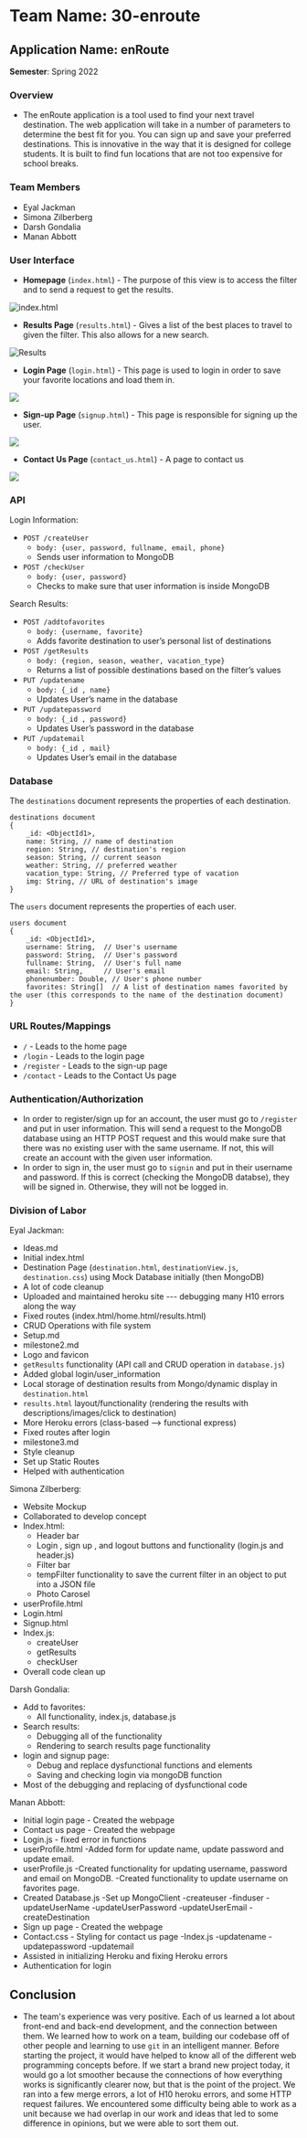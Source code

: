 # Team Name: 30-enroute
## Application Name: enRoute

**Semester**: Spring 2022

### Overview
- The enRoute application is a tool used to find your next travel destination. The web application will take in a number of parameters to determine the best fit for you. You can sign up and save your preferred destinations. This is innovative in the way that it is designed for college students. It is built to find fun locations that are not too expensive for school breaks.

### Team Members
- Eyal Jackman
- Simona Zilberberg
- Darsh Gondalia
- Manan Abbott


### User Interface
- **Homepage** (`index.html`) - The purpose of this view is to access the filter and to send a request to get the results.

![index.html](https://i.imgur.com/BF1imye.jpeg)

- **Results Page** (`results.html`) - Gives a list of the best places to travel to given the filter. This also allows for a new search.

![Results](https://i.imgur.com/JTtn9ns.png)

- **Login Page** (`login.html`) - This page is used to login in order to save your favorite locations and load them in.

![](https://i.imgur.com/GZEBzfn.png)

- **Sign-up Page** (`signup.html`) - This page is responsible for signing up the user.

![](https://i.imgur.com/zOlTe0W.png)


- **Contact Us Page** (`contact_us.html`) - A page to contact us

![](https://i.imgur.com/RDpC2bj.png)

### API
Login Information:
- `POST /createUser`
  - `body: {user, password, fullname, email, phone}`
  - Sends user information to MongoDB
- `POST /checkUser`
  - `body: {user, password}`
  - Checks to make sure that user information is inside MongoDB

Search Results:
- `POST /addtofavorites`
  - `body: {username, favorite}`
  - Adds favorite destination to user’s personal list of destinations
- `POST /getResults`
  - `body: {region, season, weather, vacation_type}`
  - Returns a list of possible destinations based on the filter’s values
- `PUT /updatename`
  - `body: {_id , name}`
  - Updates User’s name in the database
- `PUT /updatepassword`
  - `body: {_id , password}`
  - Updates User’s password in the database
- `PUT /updatemail`
  - `body: {_id , mail}`
  - Updates User’s email in the database

### Database
The `destinations` document represents the properties of each destination.

```
destinations document
{
    _id: <ObjectId1>,
    name: String, // name of destination
    region: String, // destination's region
    season: String, // current season
    weather: String, // preferred weather
    vacation_type: String, // Preferred type of vacation
    img: String, // URL of destination's image
}
```

The `users` document represents the properties of each user.
```
users document
{
    _id: <ObjectId1>, 
    username: String,  // User's username
    password: String,  // User's password
    fullname: String,  // User's full name
    email: String,     // User's email
    phonenumber: Double, // User's phone number
    favorites: String[]  // A list of destination names favorited by the user (this corresponds to the name of the destination document)
}
```



### URL Routes/Mappings
- `/` - Leads to the home page
- `/login` - Leads to the login page
- `/register` - Leads to the sign-up page
- `/contact` - Leads to the Contact Us page

### Authentication/Authorization
- In order to register/sign up for an account, the user must go to `/register` and put in user information. This will send a request to the MongoDB database using an HTTP POST request and this would make sure that there was no existing user with the same username. If not, this will create an account with the given user information.
- In order to sign in, the user must go to `signin` and put in their username and password. If this is correct (checking the MongoDB databse), they will be signed in. Otherwise, they will not be logged in.

### Division of Labor
Eyal Jackman:
- Ideas.md
- Initial index.html
- Destination Page (`destination.html`, `destinationView.js`, `destination.css`) using Mock Database initially (then MongoDB)
- A lot of code cleanup
- Uploaded and maintained heroku site --- debugging many H10 errors along the way
- Fixed routes (index.html/home.html/results.html)
- CRUD Operations with file system
- Setup.md
- milestone2.md
- Logo and favicon
- `getResults` functionality (API call and CRUD operation in `database.js`)
- Added global login/user_information
- Local storage of destination results from Mongo/dynamic display in `destination.html`
- `results.html` layout/functionality (rendering the results with descriptions/images/click to destination)
- More Heroku errors (class-based --> functional express)
- Fixed routes after login
- milestone3.md
- Style cleanup
- Set up Static Routes
- Helped with authentication

Simona Zilberberg:
- Website Mockup
- Collaborated to develop concept
- Index.html:
  - Header bar 
  - Login , sign up , and logout buttons and functionality (login.js and header.js)
  - Filter bar
  - tempFilter functionality to save the current filter in an object to put into a JSON file
  - Photo Carosel 
- userProfile.html
- Login.html
- Signup.html
- Index.js:
  - createUser
  - getResults
  - checkUser
- Overall code clean up

Darsh Gondalia:
- Add to favorites:
  - All functionality, index.js, database.js
- Search results:
  - Debugging all of the functionality
  - Rendering to search results page functionality
- login and signup page: 
  - Debug and replace dysfunctional functions and elements
  - Saving and checking login via mongoDB function
- Most of the debugging and replacing of dysfunctional code

Manan Abbott:
- Initial login page - Created the webpage
- Contact us page - Created the webpage
- Login.js - fixed error in functions
- userProfile.html
   -Added form for update name, update password and update email.
- userProfile.js
   -Created functionality for updating username, password and email on MongoDB.
   -Created functionality to update username on favorites page.
- Created Database.js
   -Set up MongoClient
   -createuser
   -finduser
   -updateUserName
   -updateUserPassword
   -updateUserEmail
   -createDestination
- Sign up page - Created the webpage
- Contact.css - Styling for contact us page
   -Index.js
   -updatename
   -updatepassword
   -updatemail
- Assisted in initializing Heroku and fixing Heroku errors
- Authentication for login


## Conclusion
- The team's experience was very positive. Each of us learned a lot about front-end and back-end development, and the connection between them. We learned how to work on a team, building our codebase off of other people and learning to use `git` in an intelligent manner. Before starting the project, it would have helped to know all of the different web programming concepts before. If we start a brand new project today, it would go a lot smoother because the connections of how everything works is significantly clearer now, but that is the point of the project. We ran into a few merge errors, a lot of H10 heroku errors, and some HTTP request failures. We encountered some difficulty being able to work as a unit because we had overlap in our work and ideas that led to some difference in opinions, but we were able to sort them out.
